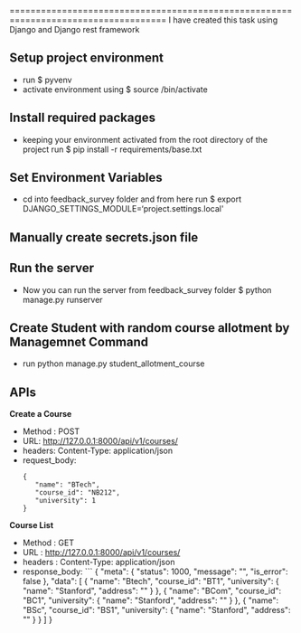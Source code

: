 ====================================================================================
I have created this task using Django and Django rest framework

Setup project environment
--------------------------
- run $ pyvenv <your-env-name>
- activate environment using $ source <your-env-name>/bin/activate


Install required packages
------------------------
- keeping your environment activated from the root directory of the project run $ pip install -r requirements/base.txt

Set Environment Variables
------------------------
- cd into feedback_survey folder and from here run $ export DJANGO_SETTINGS_MODULE=‘project.settings.local'

Manually create secrets.json file
---------------------------------


Run the server
---------------
- Now you can run the server from feedback_survey folder $ python manage.py runserver

Create Student with random course allotment by Managemnet Command
---------------
- run python manage.py student_allotment_course

APIs
---------------

**Create a Course**

 - Method : POST
 - URL: http://127.0.0.1:8000/api/v1/courses/
 - headers: Content-Type: application/json
 - request_body:
     ```
     {
        "name": "BTech",
        "course_id": "NB212",
        "university": 1
     }
    `````

**Course List**

 - Method : GET
 - URL : http://127.0.0.1:8000/api/v1/courses/
 - headers : Content-Type: application/json
 - response_body:
       ```
         {
          "meta": {
             "status": 1000,
              "message": "",
              "is_error": false
          },
          "data": [
                  {
                     "name": "Btech",
                     "course_id": "BT1",
                     "university": {
                     "name": "Stanford",
                     "address": ""
                     }
                  },
                  {
                     "name": "BCom",
                     "course_id": "BC1",
                     "university": {
                     "name": "Stanford",
                      "address": ""
                      }
                  },
                  {
                     "name": "BSc",
                     "course_id": "BS1",
                     "university": {
                         "name": "Stanford",
                          "address": ""
                      }
                   }
                  ]
          }       
    `````
